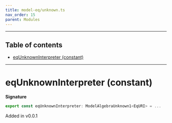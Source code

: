 ```yaml
---
title: model-eq/unknown.ts
nav_order: 15
parent: Modules
---
```


---

<h2 class="text-delta">Table of contents</h2>

- [eqUnknownInterpreter (constant)](#equnknowninterpreter-constant)

---

# eqUnknownInterpreter (constant)

**Signature**

```ts
export const eqUnknownInterpreter: ModelAlgebraUnknown1<EqURI> = ...
```

Added in v0.0.1
